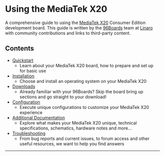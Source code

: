 # Using the MediaTek X20

A comprehensive guide to using the [MediaTek X20](http://www.96boards.org/products/ce/helio-x20/) Consumer Edition development board. This guide is written by the [96Boards](https://www.96boards.org) team at [Linaro](http://www.linaro.org) with community contributions and links to third-party content.

## Contents

- [Quickstart](Quickstart/README.md)
   - Learn about your MediaTek X20 board, how to prepare and set up for basic use
- [Installation](Installation/README.md)
   - Choose and install an operating system on your MediaTek X20
- [Downloads](Downloads/README.md)
   - Already familiar with your 96Boards? Skip the board bring up sections and go straight to your download!
- [Configuration](Configuration/README.md)
   - Execute unique configurations to customize your MediaTek X20 experience
- [Additional Documentation](AdditionalDocs/README.md)
   - Explore what makes your MediaTek X20 unique, technical specifications, schematics, hardware notes and more...
- [Troubleshooting](Troubleshooting/README.md)
   - From bug reports and current issues, to forum access and other useful resources, we want to help you find answers   

***

